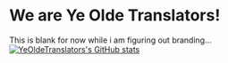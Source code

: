 # We are Ye Olde Translators!
This is blank for now while i am figuring out branding...
[![YeOldeTranslators's GitHub stats](https://github-readme-stats.vercel.app/api?username=YeOldeTranslators)](https://github.com/anuraghazra/github-readme-stats)